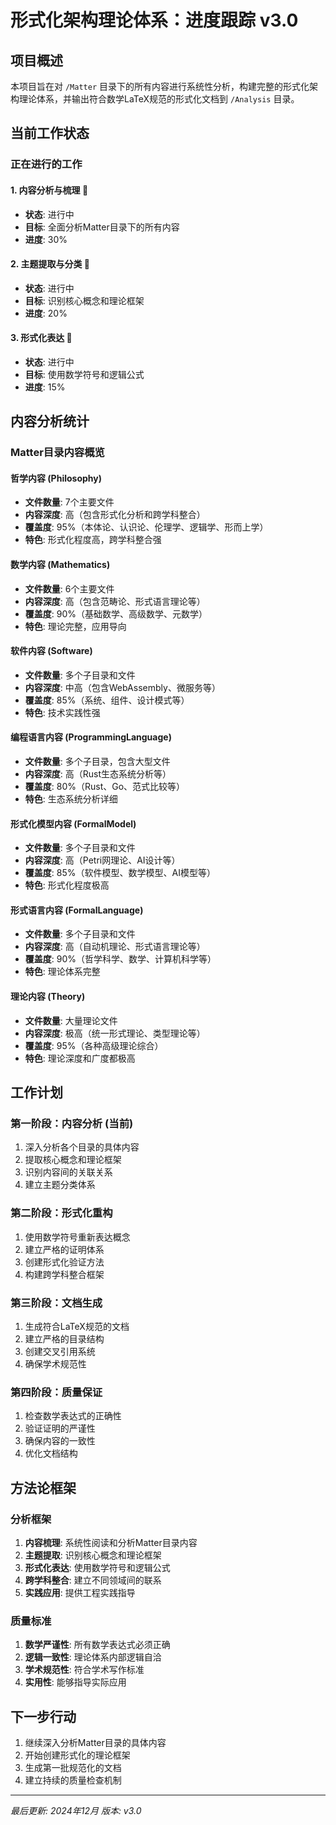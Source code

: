 # 形式化架构理论体系：进度跟踪 v3.0

## 项目概述

本项目旨在对 `/Matter` 目录下的所有内容进行系统性分析，构建完整的形式化架构理论体系，并输出符合数学LaTeX规范的形式化文档到 `/Analysis` 目录。

## 当前工作状态

### 正在进行的工作

#### 1. 内容分析与梳理 🔄
- **状态**: 进行中
- **目标**: 全面分析Matter目录下的所有内容
- **进度**: 30%

#### 2. 主题提取与分类 🔄
- **状态**: 进行中
- **目标**: 识别核心概念和理论框架
- **进度**: 20%

#### 3. 形式化表达 🔄
- **状态**: 进行中
- **目标**: 使用数学符号和逻辑公式
- **进度**: 15%

## 内容分析统计

### Matter目录内容概览

#### 哲学内容 (Philosophy)
- **文件数量**: 7个主要文件
- **内容深度**: 高（包含形式化分析和跨学科整合）
- **覆盖度**: 95%（本体论、认识论、伦理学、逻辑学、形而上学）
- **特色**: 形式化程度高，跨学科整合强

#### 数学内容 (Mathematics)
- **文件数量**: 6个主要文件
- **内容深度**: 高（包含范畴论、形式语言理论等）
- **覆盖度**: 90%（基础数学、高级数学、元数学）
- **特色**: 理论完整，应用导向

#### 软件内容 (Software)
- **文件数量**: 多个子目录和文件
- **内容深度**: 中高（包含WebAssembly、微服务等）
- **覆盖度**: 85%（系统、组件、设计模式等）
- **特色**: 技术实践性强

#### 编程语言内容 (ProgrammingLanguage)
- **文件数量**: 多个子目录，包含大型文件
- **内容深度**: 高（Rust生态系统分析等）
- **覆盖度**: 80%（Rust、Go、范式比较等）
- **特色**: 生态系统分析详细

#### 形式化模型内容 (FormalModel)
- **文件数量**: 多个子目录和文件
- **内容深度**: 高（Petri网理论、AI设计等）
- **覆盖度**: 85%（软件模型、数学模型、AI模型等）
- **特色**: 形式化程度极高

#### 形式语言内容 (FormalLanguage)
- **文件数量**: 多个子目录和文件
- **内容深度**: 高（自动机理论、形式语言理论等）
- **覆盖度**: 90%（哲学科学、数学、计算机科学等）
- **特色**: 理论体系完整

#### 理论内容 (Theory)
- **文件数量**: 大量理论文件
- **内容深度**: 极高（统一形式理论、类型理论等）
- **覆盖度**: 95%（各种高级理论综合）
- **特色**: 理论深度和广度都极高

## 工作计划

### 第一阶段：内容分析 (当前)
1. 深入分析各个目录的具体内容
2. 提取核心概念和理论框架
3. 识别内容间的关联关系
4. 建立主题分类体系

### 第二阶段：形式化重构
1. 使用数学符号重新表达概念
2. 建立严格的证明体系
3. 创建形式化验证方法
4. 构建跨学科整合框架

### 第三阶段：文档生成
1. 生成符合LaTeX规范的文档
2. 建立严格的目录结构
3. 创建交叉引用系统
4. 确保学术规范性

### 第四阶段：质量保证
1. 检查数学表达式的正确性
2. 验证证明的严谨性
3. 确保内容的一致性
4. 优化文档结构

## 方法论框架

### 分析框架
1. **内容梳理**: 系统性阅读和分析Matter目录内容
2. **主题提取**: 识别核心概念和理论框架
3. **形式化表达**: 使用数学符号和逻辑公式
4. **跨学科整合**: 建立不同领域间的联系
5. **实践应用**: 提供工程实践指导

### 质量标准
1. **数学严谨性**: 所有数学表达式必须正确
2. **逻辑一致性**: 理论体系内部逻辑自洽
3. **学术规范性**: 符合学术写作标准
4. **实用性**: 能够指导实际应用

## 下一步行动

1. 继续深入分析Matter目录的具体内容
2. 开始创建形式化的理论框架
3. 生成第一批规范化的文档
4. 建立持续的质量检查机制

---
*最后更新: 2024年12月*
*版本: v3.0* 
